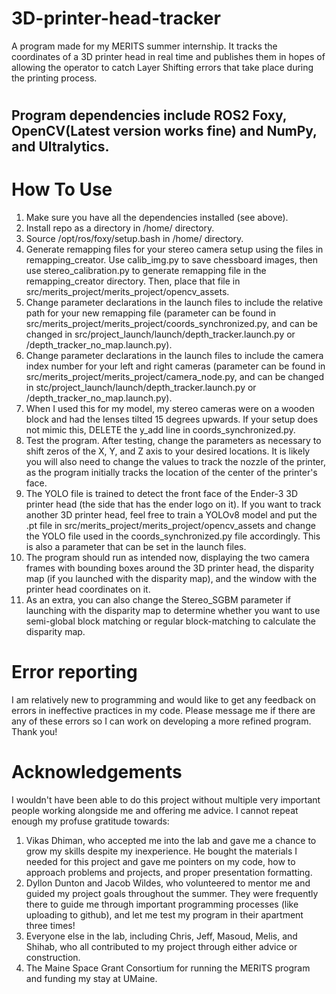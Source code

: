 # 3D-printer-head-tracker
A program made for my MERITS summer internship. It tracks the coordinates of a 3D printer head in real time and publishes them in hopes of allowing the operator to catch Layer Shifting errors that take place during the printing process.

#
Program dependencies include ROS2 Foxy, OpenCV(Latest version works fine) and NumPy, and Ultralytics.
-

# How To Use
1. Make sure you have all the dependencies installed (see above).
2. Install repo as a directory in /home/<user> directory.
3. Source /opt/ros/foxy/setup.bash in /home/<user> directory.
4. Generate remapping files for your stereo camera setup using the files in remapping_creator. Use calib_img.py to save chessboard images, then use stereo_calibration.py to generate remapping file in the remapping_creator directory. Then, place that file in src/merits_project/merits_project/opencv_assets.
5. Change parameter declarations in the launch files to include the relative path for your new remapping file (parameter can be found in src/merits_project/merits_project/coords_synchronized.py, and can be changed in src/project_launch/launch/depth_tracker.launch.py or /depth_tracker_no_map.launch.py).
6. Change parameter declarations in the launch files to include the camera index number for your left and right cameras (parameter can be found in src/merits_project/merits_project/camera_node.py, and can be changed in stc/project_launch/launch/depth_tracker.launch.py or /depth_tracker_no_map.launch.py).
7. When I used this for my model, my stereo cameras were on a wooden block and had the lenses tilted 15 degrees upwards. If your setup does not mimic this, DELETE the y_add line in coords_synchronized.py. 
8. Test the program. After testing, change the parameters as necessary to shift zeros of the X, Y, and Z axis to your desired locations. It is likely you will also need to change the values to track the nozzle of the printer, as the program initially tracks the location of the center of the printer's face.
9. The YOLO file is trained to detect the front face of the Ender-3 3D printer head (the side that has the ender logo on it). If you want to track another 3D printer head, feel free to train a YOLOv8 model and put the .pt file in src/merits_project/merits_project/opencv_assets and change the YOLO file used in the coords_synchronized.py file accordingly. This is also a parameter that can be set in the launch files.
10. The program should run as intended now, displaying the two camera frames with bounding boxes around the 3D printer head, the disparity map (if you launched with the disparity map), and the window with the printer head coordinates on it.
11. As an extra, you can also change the Stereo_SGBM parameter if launching with the disparity map to determine whether you want to use semi-global block matching or regular block-matching to calculate the disparity map.

# Error reporting
I am relatively new to programming and would like to get any feedback on errors in ineffective practices in my code. Please message me if there are any of these errors so I can work on developing a more refined program. Thank you!

# Acknowledgements
I wouldn't have been able to do this project without multiple very important people working alongside me and offering me advice. I cannot repeat enough my profuse gratitude towards:
1. Vikas Dhiman, who accepted me into the lab and gave me a chance to grow my skills despite my inexperience. He bought the materials I needed for this project and gave me pointers on my code, how to approach problems and projects, and proper presentation formatting.
2. Dyllon Dunton and Jacob Wildes, who volunteered to mentor me and guided my project goals throughout the summer. They were frequently there to guide me through important programming processes (like uploading to github), and let me test my program in their apartment three times!
3. Everyone else in the lab, including Chris, Jeff, Masoud, Melis, and Shihab, who all contributed to my project through either advice or construction.
4. The Maine Space Grant Consortium for running the MERITS program and funding my stay at UMaine.
